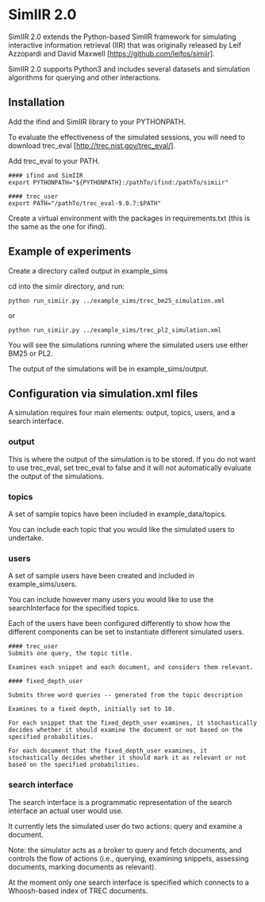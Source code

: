 # SimIIR 2.0

SimIIR 2.0 extends the Python-based SimIIR framework for simulating interactive information retrieval (IIR) that was originally released by Leif Azzopardi and David Maxwell [https://github.com/leifos/simiir]. 

SimIIR 2.0 supports Python3 and includes several datasets and simulation algorithms for querying and other interactions.


## Installation
Add the ifind and SimIIR library to your PYTHONPATH.

To evaluate the effectiveness of the simulated sessions, you will need to download trec_eval [http://trec.nist.gov/trec_eval/].

Add trec_eval to your PATH.

    #### ifind and SimIIR
    export PYTHONPATH="${PYTHONPATH}:/pathTo/ifind:/pathTo/simiir"

    #### trec_user
    export PATH="/pathTo/trec_eval-9.0.7:$PATH"

Create a virtual environment with the packages in requirements.txt (this is the same as the one for ifind).

## Example of experiments

Create a directory called output in example_sims

cd into the simiir directory, and run:

    python run_simiir.py ../example_sims/trec_bm25_simulation.xml

or

    python run_simiir.py ../example_sims/trec_pl2_simulation.xml

You will see the simulations running where the simulated users use either BM25 or PL2.

The output of the simulations will be in example_sims/output.


## Configuration via simulation.xml files

A simulation requires four main elements: output, topics, users, and a search interface.

### output
This is where the output of the simulation is to be stored.
If you do not want to use trec_eval, set trec_eval to false and it will not automatically evaluate the output of the simulations.


### topics
A set of sample topics have been included in example_data/topics.

You can include each topic that you would like the simulated users to undertake.


### users
A set of sample users have been created and included in example_sims/users.

You can include however many users you would like to use the searchInterface for the specified topics.

Each of the users have been configured differently to show how the different components can be set to instantiate different simulated users.

    #### trec_user
    Submits one query, the topic title.

    Examines each snippet and each document, and considers them relevant.

    #### fixed_depth_user

    Submits three word queries -- generated from the topic description

    Examines to a fixed depth, initially set to 10.

    For each snippet that the fixed_depth_user examines, it stochastically decides whether it should examine the document or not based on the specified probabilities.

    For each document that the fixed_depth_user examines, it stochastically decides whether it should mark it as relevant or not based on the specified probabilities.


### search interface
The search interface is a programmatic representation of the search interface an actual user would use.

It currently lets the simulated user do two actions: query and examine a document.

Note: the simulator acts as a broker to query and fetch documents, and controls the flow of actions (i.e., querying, examining snippets, assessing documents, marking documents as relevant).

At the moment only one search interface is specified which connects to a Whoosh-based index of TREC documents.












